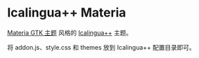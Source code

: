 # Icalingua++ Materia
[Materia GTK 主题](https://github.com/nana-4/materia-theme) 风格的 [Icalingua++](https://github.com/Icalingua-plus-plus/Icalingua-plus-plus) 主题。

将 addon.js、style.css 和 themes 放到 Icalingua++ 配置目录即可。
